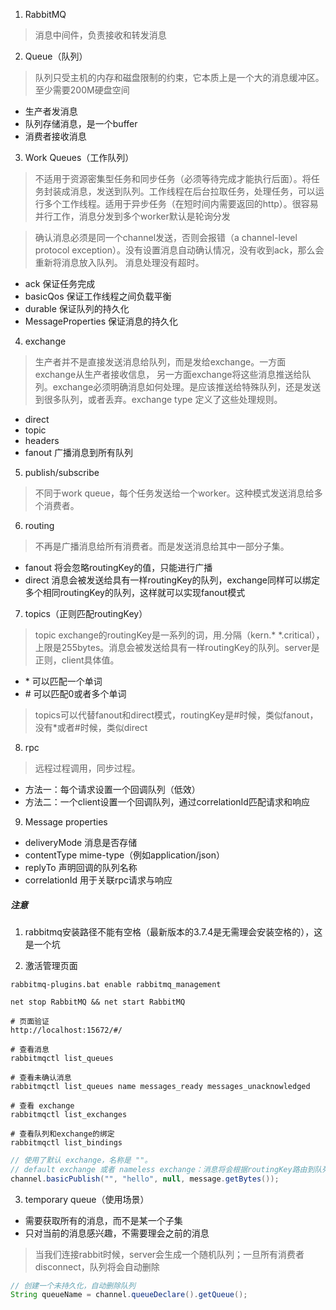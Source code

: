 1. RabbitMQ
> 消息中间件，负责接收和转发消息

2. Queue（队列）
> 队列只受主机的内存和磁盘限制的约束，它本质上是一个大的消息缓冲区。 至少需要200M硬盘空间
- 生产者发消息
- 队列存储消息，是一个buffer
- 消费者接收消息

3. Work Queues（工作队列）
> 不适用于资源密集型任务和同步任务（必须等待完成才能执行后面）。将任务封装成消息，发送到队列。工作线程在后台拉取任务，处理任务，可以运行多个工作线程。适用于异步任务（在短时间内需要返回的http）。很容易并行工作，消息分发到多个worker默认是轮询分发

> 确认消息必须是同一个channel发送，否则会报错（a channel-level protocol exception）。没有设置消息自动确认情况，没有收到ack，那么会重新将消息放入队列。
消息处理没有超时。

- ack 保证任务完成  
- basicQos 保证工作线程之间负载平衡 
- durable  保证队列的持久化
- MessageProperties  保证消息的持久化

4. exchange
> 生产者并不是直接发送消息给队列，而是发给exchange。一方面exchange从生产者接收信息，
另一方面exchange将这些消息推送给队列。exchange必须明确消息如何处理。是应该推送给特殊队列，还是发送到很多队列，或者丢弃。exchange type 定义了这些处理规则。

- direct
- topic
- headers
- fanout   广播消息到所有队列


5. publish/subscribe
> 不同于work queue，每个任务发送给一个worker。这种模式发送消息给多个消费者。

6. routing
> 不再是广播消息给所有消费者。而是发送消息给其中一部分子集。
- fanout  将会忽略routingKey的值，只能进行广播
- direct  消息会被发送给具有一样routingKey的队列，exchange同样可以绑定多个相同routingKey的队列，这样就可以实现fanout模式

7. topics（正则匹配routingKey）
> topic exchange的routingKey是一系列的词，用.分隔（kern.*  *.critical），上限是255bytes。消息会被发送给具有一样routingKey的队列。server是正则，client具体值。
- \* 可以匹配一个单词
- \# 可以匹配0或者多个单词

> topics可以代替fanout和direct模式，routingKey是\#时候，类似fanout，没有\*或者\#时候，类似direct

8. rpc 
> 远程过程调用，同步过程。
- 方法一：每个请求设置一个回调队列（低效）
- 方法二：一个client设置一个回调队列，通过correlationId匹配请求和响应

9. Message properties
- deliveryMode     消息是否存储 
- contentType      mime-type（例如application/json）
- replyTo          声明回调的队列名称
- correlationId    用于关联rpc请求与响应


##### 注意
1. rabbitmq安装路径不能有空格（最新版本的3.7.4是无需理会安装空格的），这是一个坑

2. 激活管理页面
```
rabbitmq-plugins.bat enable rabbitmq_management

net stop RabbitMQ && net start RabbitMQ

# 页面验证
http://localhost:15672/#/

# 查看消息
rabbitmqctl list_queues

# 查看未确认消息
rabbitmqctl list_queues name messages_ready messages_unacknowledged

# 查看 exchange 
rabbitmqctl list_exchanges

# 查看队列和exchange的绑定
rabbitmqctl list_bindings
```

```JAVA
// 使用了默认 exchange，名称是 ""。
// default exchange 或者 nameless exchange：消息将会根据routingKey路由到队列
channel.basicPublish("", "hello", null, message.getBytes());
```

3. temporary queue（使用场景）
- 需要获取所有的消息，而不是某一个子集
- 只对当前的消息感兴趣，不需要理会之前的消息

> 当我们连接rabbit时候，server会生成一个随机队列；一旦所有消费者disconnect，队列将会自动删除

```java
// 创建一个未持久化，自动删除队列
String queueName = channel.queueDeclare().getQueue();
```
